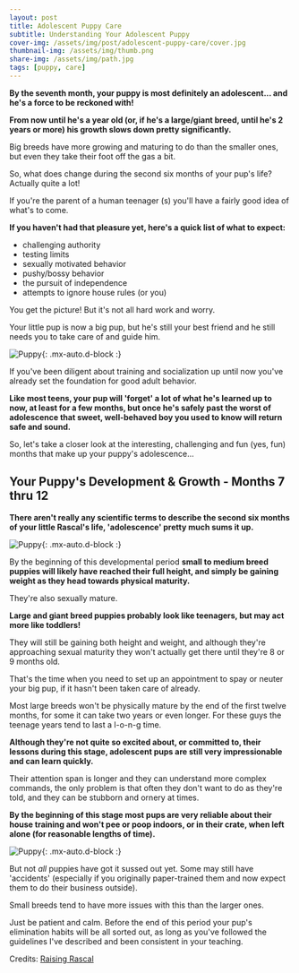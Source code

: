 ```yaml
---
layout: post
title: Adolescent Puppy Care
subtitle: Understanding Your Adolescent Puppy
cover-img: /assets/img/post/adolescent-puppy-care/cover.jpg
thumbnail-img: /assets/img/thumb.png
share-img: /assets/img/path.jpg
tags: [puppy, care]
---
```


**By the seventh month, your puppy is most definitely an adolescent... and he's a force to be reckoned with!**

**From now until he's a year old (or, if he's a large/giant breed, until he's 2 years or more) his growth slows down pretty significantly.**

Big breeds have more growing and maturing to do than the smaller ones, but even they take their foot off the gas a bit.

So, what does change during the second six months of your pup's life? Actually quite a lot!

If you're the parent of a human teenager (s) you'll have a fairly good idea of what's to come.

**If you haven't had that pleasure yet, here's a quick list of what to expect:**

- challenging authority
- testing limits
- sexually motivated behavior
- pushy/bossy behavior
- the pursuit of independence
- attempts to ignore house rules (or you)

You get the picture! But it's not all hard work and worry.

Your little pup is now a big pup, but he's still your best friend and he still needs you to take care of and guide him.

![Puppy](https://www.purina.co.uk/sites/default/files/2020-12/Puppy-Adolescence-How-to-Get-Through-the-Teenage-YearsTEASER.jpg){: .mx-auto.d-block :}

If you've been diligent about training and socialization up until now you've already set the foundation for good adult behavior.

**Like most teens, your pup will 'forget' a lot of what he's learned up to now, at least for a few months, but once he's safely past the worst of adolescence that sweet, well-behaved boy you used to know will return safe and sound.**

So, let's take a closer look at the interesting, challenging and fun (yes, fun) months that make up your puppy's adolescence...

## Your Puppy's Development & Growth - Months 7 thru 12
**There aren't really any scientific terms to describe the second six months of your little Rascal's life, 'adolescence' pretty much sums it up.**

![Puppy](https://imagesvc.meredithcorp.io/v3/mm/image?url=https%3A%2F%2Fstatic.onecms.io%2Fwp-content%2Fuploads%2Fsites%2F37%2F2020%2F05%2F19%2FPet-Puberty.jpg){: .mx-auto.d-block :}

By the beginning of this developmental period **small to medium breed puppies will likely have reached their full height, and simply be gaining weight as they head towards physical maturity.**

They're also sexually mature.

**Large and giant breed puppies probably look like teenagers, but may act more like toddlers!**

They will still be gaining both height and weight, and although they're approaching sexual maturity they won't actually get there until they're 8 or 9 months old.

That's the time when you need to set up an appointment to spay or neuter your big pup, if it hasn't been taken care of already.

Most large breeds won't be physically mature by the end of the first twelve months, for some it can take two years or even longer. For these guys the teenage years tend to last a l-o-n-g time.

**Although they're not quite so excited about, or committed to, their lessons during this stage, adolescent pups are still very impressionable and can learn quickly.**

Their attention span is longer and they can understand more complex commands, the only problem is that often they don't want to do as they're told, and they can be stubborn and ornery at times.

**By the beginning of this stage most pups are very reliable about their house training and won't pee or poop indoors, or in their crate, when left alone (for reasonable lengths of time).**

![Puppy](https://cdn11.bigcommerce.com/s-zvsngup/product_images/uploaded_images/teenage-adolescent-dogs-behavior.jpg){: .mx-auto.d-block :}

But not *all* puppies have got it sussed out yet. Some may still have 'accidents' (especially if you originally paper-trained them and now expect them to do their business outside).

Small breeds tend to have more issues with this than the larger ones.

Just be patient and calm. Before the end of this period your pup's elimination habits will be all sorted out, as long as you've followed the guidelines I've described and been consistent in your teaching.

Credits: [Raising Rascal](https://www.raisingrascal.com)
